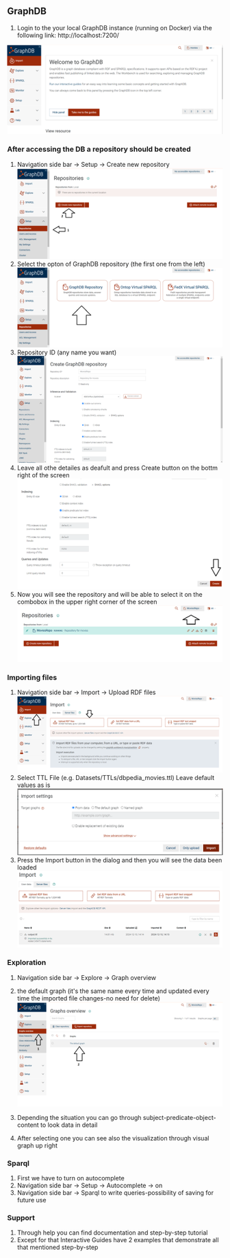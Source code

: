 ## GraphDB

1. Login to the your local GraphDB instance (running on Docker) via the following link:
http://localhost:7200/

![GraphDB First Screen](<Screenshots/GraphDB first screen.png>)

### After accessing the DB a repository should be created
1. Navigation side bar -> Setup -> Create new repository
![alt text](<Screenshots/Create repository.png>)
2. Select the opton of GraphDB repository (the first one from the left)
![alt text](<Screenshots/Create repository 2.png>)
3. Repository ID (any name you want)
![alt text](<Screenshots/Create repository 3.png>)
4. Leave all othe detailes as deafult and press Create button on the bottm right of the screen
![alt text](<Screenshots/Create repository 4.png>)
5. Now you will see the repository and will be able to select it on the combobox in the upper right corner of the screen
![alt text](<Screenshots/Create repository 5.png>)

### Importing files
1. Navigation side bar -> Import -> Upload RDF files
![alt text](<Screenshots/import file 1.png>)
2. Select TTL File (e.g. Datasets/TTLs/dbpedia_movies.ttl)
Leave default values as is
![alt text](<Screenshots/import file 2.png>)
3. Press the Import button in the dialog and then you will see the data been loaded
![alt text](<Screenshots/import file 3.png>)


### Exploration 
1. Navigation side bar -> Explore -> Graph overview
2. the default graph (it's the same name every time and updated every time the imported file changes-no need for delete)
![alt text](<Screenshots/Exploration 1.png>)

3. Depending the situation you can go through subject-predicate-object-content to look data in detail
4. After selecting one you can see also the visualization through visual graph up right


### Sparql
1. First we have to turn on autocomplete
2. Navigation side bar -> Setup -> Autocomplete -> on
3. Navigation side bar -> Sparql to write queries-possibility of saving for future use


### Support
1. Through help you can find documentation and step-by-step tutorial
2. Except for that Interactive Guides have 2 examples that demonstrate all that mentioned step-by-step